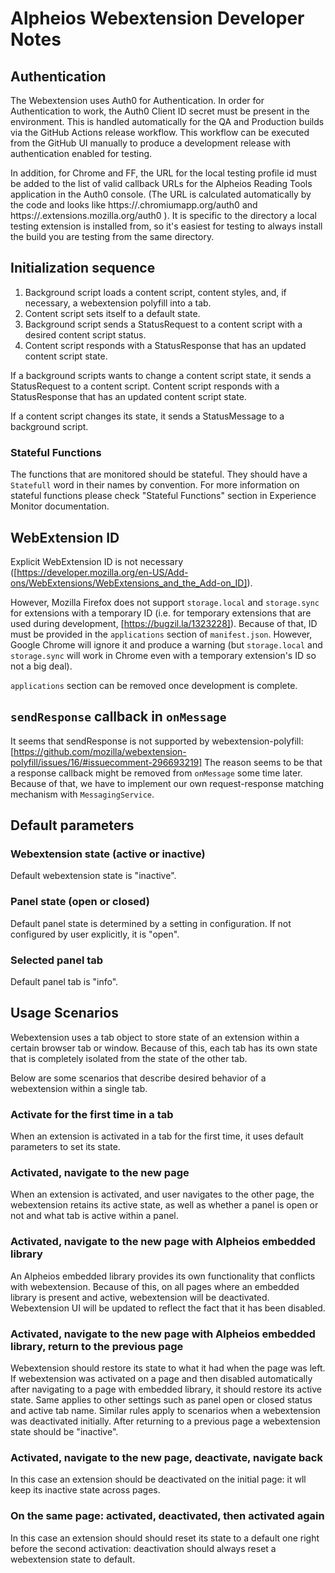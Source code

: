 # Alpheios Webextension Developer Notes

## Authentication
The Webextension uses Auth0 for Authentication. In order for Authentication to work,
the Auth0 Client ID secret must be present in the environment.
This is handled automatically for the QA and Production builds via the GitHub Actions
release workflow. This workflow can be executed from the GitHub UI manually
to produce a development release with authentication enabled for testing.

In addition, for Chrome and FF, the URL for the local testing profile id must be
added to the list of valid callback URLs for the Alpheios Reading Tools application
in the Auth0 console. (The URL is calculated automatically by the code and looks like
https://<profileid>.chromiumapp.org/auth0 and
https://<profileid>.extensions.mozilla.org/auth0 ). It is specific to the directory
a local testing extension is installed from, so it's easiest for testing to always
install the build you are testing from the same directory.

## Initialization sequence

1. Background script loads a content script, content styles, and, if necessary, a webextension polyfill into
a tab.
2. Content script sets itself to a default state.
3. Background script sends a StatusRequest to a content script with a desired content script status.
4. Content script responds with a StatusResponse that has an updated content script state.

If a background scripts wants to change a content script state, it sends a StatusRequest to a content script.
Content script responds with a StatusResponse that has an updated content script state.

If a content script changes its state, it sends a StatusMessage to a background script.

### Stateful Functions
The functions that are monitored should be stateful. They should have a `Statefull` word in their names
by convention. For more information on stateful functions please check "Stateful Functions" section in
Experience Monitor documentation.

## WebExtension ID
Explicit WebExtension ID is not necessary ([https://developer.mozilla.org/en-US/Add-ons/WebExtensions/WebExtensions_and_the_Add-on_ID]).

However, Mozilla Firefox does not support `storage.local` and `storage.sync` for extensions with a temporary ID
(i.e. for temporary extensions that are used during development, [https://bugzil.la/1323228]). Because of
that, ID must be provided in the `applications` section of `manifest.json`. However, Google Chrome will ignore it and produce a warning (but `storage.local` and `storage.sync` will work in Chrome even with a temporary extension's ID
so not a big deal).

`applications` section can be removed once development is complete.

## `sendResponse` callback in `onMessage`
It seems that sendResponse is not supported by webextension-polyfill:
[https://github.com/mozilla/webextension-polyfill/issues/16/#issuecomment-296693219]
The reason seems to be that a response callback might be removed from `onMessage` some time later.
Because of that, we have to implement our own request-response matching mechanism with `MessagingService`.

## Default parameters

### Webextension state (active or inactive)
Default webextension state is "inactive".

### Panel state (open or closed)
Default panel state is determined by a setting in configuration. If not configured by user explicitly,
it is "open".

### Selected panel tab
Default panel tab is "info".

## Usage Scenarios

Webextension uses a tab object to store state of an extension within a certain browser tab or window.
Because of this, each tab has its own state that is completely isolated from the state of the other tab.

Below are some scenarios that describe desired behavior of a webextension within a single tab.

### Activate for the first time in a tab
When an extension is activated in a tab for the first time, it uses default parameters to set its state.

### Activated, navigate to the new page
When an extension is activated, and user navigates to the other page, the webextension retains its
active state, as well as whether a panel is open or not and what tab is active within a panel.

### Activated, navigate to the new page with Alpheios embedded library
An Alpheios embedded library provides its own functionality that conflicts with webextension. Because of this,
on all pages where an embedded library is present and active, webextension will be deactivated. Webextension
UI will be updated to reflect the fact that it has been disabled.

### Activated, navigate to the new page with Alpheios embedded library, return to the previous page
Webextension should restore its state to what it had when the page was left. If webextension was
activated on a page and then disabled automatically after navigating to a page with embedded library, it should
restore its active state. Same applies to other settings such as panel open or closed status and
active tab name. Similar rules apply to scenarios when a webextension was deactivated initially.
After returning to a previous page a webextension state should be "inactive".

### Activated, navigate to the new page, deactivate, navigate back
In this case an extension should be deactivated on the initial page: it wll keep its inactive state
across pages.

### On the same page: activated, deactivated, then activated again
In this case an extension should should reset its state to a default one right before the second activation:
deactivation should always reset a webextension state to default.
